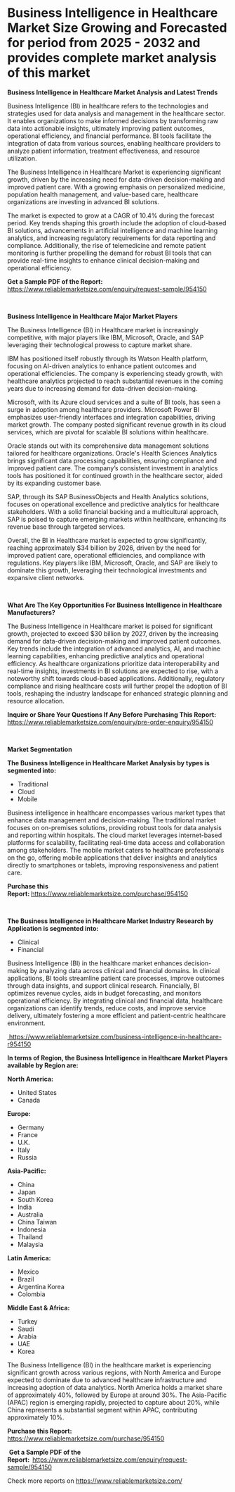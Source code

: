 <p><h1>Business Intelligence in Healthcare Market Size Growing and Forecasted for period from 2025 - 2032 and provides complete market analysis of this market</h1></p><p><strong>Business Intelligence in Healthcare Market Analysis and Latest Trends</strong></p>
<p><p>Business Intelligence (BI) in healthcare refers to the technologies and strategies used for data analysis and management in the healthcare sector. It enables organizations to make informed decisions by transforming raw data into actionable insights, ultimately improving patient outcomes, operational efficiency, and financial performance. BI tools facilitate the integration of data from various sources, enabling healthcare providers to analyze patient information, treatment effectiveness, and resource utilization.</p><p>The Business Intelligence in Healthcare Market is experiencing significant growth, driven by the increasing need for data-driven decision-making and improved patient care. With a growing emphasis on personalized medicine, population health management, and value-based care, healthcare organizations are investing in advanced BI solutions.</p><p>The market is expected to grow at a CAGR of 10.4% during the forecast period. Key trends shaping this growth include the adoption of cloud-based BI solutions, advancements in artificial intelligence and machine learning analytics, and increasing regulatory requirements for data reporting and compliance. Additionally, the rise of telemedicine and remote patient monitoring is further propelling the demand for robust BI tools that can provide real-time insights to enhance clinical decision-making and operational efficiency.</p></p>
<p><strong>Get a Sample PDF of the Report:&nbsp;</strong> <a href="https://www.reliablemarketsize.com/enquiry/request-sample/954150?utm_campaign=2952&utm_medium=2&utm_source=Github&utm_content=ia&utm_term=07032025&utm_id=business-intelligence-in-healthcare">https://www.reliablemarketsize.com/enquiry/request-sample/954150</a></p>
<p>&nbsp;</p>
<p><strong>Business Intelligence in Healthcare Major Market Players</strong></p>
<p><p>The Business Intelligence (BI) in Healthcare market is increasingly competitive, with major players like IBM, Microsoft, Oracle, and SAP leveraging their technological prowess to capture market share. </p><p>IBM has positioned itself robustly through its Watson Health platform, focusing on AI-driven analytics to enhance patient outcomes and operational efficiencies. The company is experiencing steady growth, with healthcare analytics projected to reach substantial revenues in the coming years due to increasing demand for data-driven decision-making.</p><p>Microsoft, with its Azure cloud services and a suite of BI tools, has seen a surge in adoption among healthcare providers. Microsoft Power BI emphasizes user-friendly interfaces and integration capabilities, driving market growth. The company posted significant revenue growth in its cloud services, which are pivotal for scalable BI solutions within healthcare.</p><p>Oracle stands out with its comprehensive data management solutions tailored for healthcare organizations. Oracle's Health Sciences Analytics brings significant data processing capabilities, ensuring compliance and improved patient care. The company’s consistent investment in analytics tools has positioned it for continued growth in the healthcare sector, aided by its expanding customer base.</p><p>SAP, through its SAP BusinessObjects and Health Analytics solutions, focuses on operational excellence and predictive analytics for healthcare stakeholders. With a solid financial backing and a multicultural approach, SAP is poised to capture emerging markets within healthcare, enhancing its revenue base through targeted services.</p><p>Overall, the BI in Healthcare market is expected to grow significantly, reaching approximately $34 billion by 2026, driven by the need for improved patient care, operational efficiencies, and compliance with regulations. Key players like IBM, Microsoft, Oracle, and SAP are likely to dominate this growth, leveraging their technological investments and expansive client networks.</p></p>
<p>&nbsp;</p>
<p><strong>What Are The Key Opportunities For Business Intelligence in Healthcare Manufacturers?</strong></p>
<p><p>The Business Intelligence in Healthcare market is poised for significant growth, projected to exceed $30 billion by 2027, driven by the increasing demand for data-driven decision-making and improved patient outcomes. Key trends include the integration of advanced analytics, AI, and machine learning capabilities, enhancing predictive analytics and operational efficiency. As healthcare organizations prioritize data interoperability and real-time insights, investments in BI solutions are expected to rise, with a noteworthy shift towards cloud-based applications. Additionally, regulatory compliance and rising healthcare costs will further propel the adoption of BI tools, reshaping the industry landscape for enhanced strategic planning and resource allocation.</p></p>
<p><strong>Inquire or Share Your Questions If Any Before Purchasing This Report:</strong> <a href="https://www.reliablemarketsize.com/enquiry/pre-order-enquiry/954150?utm_campaign=2952&utm_medium=2&utm_source=Github&utm_content=ia&utm_term=07032025&utm_id=business-intelligence-in-healthcare">https://www.reliablemarketsize.com/enquiry/pre-order-enquiry/954150</a></p>
<p>&nbsp;</p>
<p><strong>Market Segmentation</strong></p>
<p><strong>The Business Intelligence in Healthcare Market Analysis by types is segmented into:</strong></p>
<p><ul><li>Traditional</li><li>Cloud</li><li>Mobile</li></ul></p>
<p><p>Business intelligence in healthcare encompasses various market types that enhance data management and decision-making. The traditional market focuses on on-premises solutions, providing robust tools for data analysis and reporting within hospitals. The cloud market leverages internet-based platforms for scalability, facilitating real-time data access and collaboration among stakeholders. The mobile market caters to healthcare professionals on the go, offering mobile applications that deliver insights and analytics directly to smartphones or tablets, improving responsiveness and patient care.</p></p>
<p><strong>Purchase this Report:&nbsp;</strong><a href="https://www.reliablemarketsize.com/purchase/954150?utm_campaign=2952&utm_medium=2&utm_source=Github&utm_content=ia&utm_term=07032025&utm_id=business-intelligence-in-healthcare">https://www.reliablemarketsize.com/purchase/954150</a></p>
<p>&nbsp;</p>
<p><strong>The Business Intelligence in Healthcare Market Industry Research by Application is segmented into:</strong></p>
<p><ul><li>Clinical</li><li>Financial</li></ul></p>
<p><p>Business Intelligence (BI) in the healthcare market enhances decision-making by analyzing data across clinical and financial domains. In clinical applications, BI tools streamline patient care processes, improve outcomes through data insights, and support clinical research. Financially, BI optimizes revenue cycles, aids in budget forecasting, and monitors operational efficiency. By integrating clinical and financial data, healthcare organizations can identify trends, reduce costs, and improve service delivery, ultimately fostering a more efficient and patient-centric healthcare environment.</p></p>
<p><a href="https://www.reliablemarketsize.com/business-intelligence-in-healthcare-r954150?utm_campaign=2952&utm_medium=2&utm_source=Github&utm_content=ia&utm_term=07032025&utm_id=business-intelligence-in-healthcare">&nbsp;https://www.reliablemarketsize.com/business-intelligence-in-healthcare-r954150</a></p>
<p><strong>In terms of Region, the Business Intelligence in Healthcare Market Players available by Region are:</strong></p>
<p>
    <p> <strong> North America: </strong>
        <ul>
            <li>United States</li>
            <li>Canada</li>
        </ul>
        </p> 
    <p> <strong> Europe: </strong>
        <ul>
            <li>Germany</li>
            <li>France</li>
            <li>U.K.</li>
            <li>Italy</li>
            <li>Russia</li>
        </ul>
        </p> 
    <p> <strong> Asia-Pacific: </strong>
        <ul>
            <li>China</li>
            <li>Japan</li>
            <li>South Korea</li>
            <li>India</li>
            <li>Australia</li>
            <li>China Taiwan</li>
            <li>Indonesia</li>
            <li>Thailand</li>
            <li>Malaysia</li>
        </ul>
        </p> 
    <p> <strong> Latin America: </strong>
        <ul>
            <li>Mexico</li>
            <li>Brazil</li>
            <li>Argentina Korea</li>
            <li>Colombia</li>
        </ul>
        </p> 
    <p> <strong> Middle East & Africa: </strong>
        <ul>
            <li>Turkey</li>
            <li>Saudi</li>
            <li>Arabia</li>
            <li>UAE</li>
            <li>Korea</li>
        </ul>
    </p>
    </p>
<p><p>The Business Intelligence (BI) in the healthcare market is experiencing significant growth across various regions, with North America and Europe expected to dominate due to advanced healthcare infrastructure and increasing adoption of data analytics. North America holds a market share of approximately 40%, followed by Europe at around 30%. The Asia-Pacific (APAC) region is emerging rapidly, projected to capture about 20%, while China represents a substantial segment within APAC, contributing approximately 10%.</p></p>
<p><strong>Purchase this Report: </strong><a href="https://www.reliablemarketsize.com/purchase/954150?utm_campaign=2952&utm_medium=2&utm_source=Github&utm_content=ia&utm_term=07032025&utm_id=business-intelligence-in-healthcare">https://www.reliablemarketsize.com/purchase/954150</a></p>
<p>&nbsp;<strong>Get a Sample PDF of the Report:&nbsp;&nbsp;</strong><a href="https://www.reliablemarketsize.com/enquiry/request-sample/954150?utm_campaign=2952&utm_medium=2&utm_source=Github&utm_content=ia&utm_term=07032025&utm_id=business-intelligence-in-healthcare">https://www.reliablemarketsize.com/enquiry/request-sample/954150</a></p>
<p><strong></strong></p>
<p>Check more reports on <a href="https://www.reliablemarketsize.com/?utm_campaign=2952&utm_medium=2&utm_source=Github&utm_content=ia&utm_term=07032025&utm_id=business-intelligence-in-healthcare">https://www.reliablemarketsize.com/</a></p>